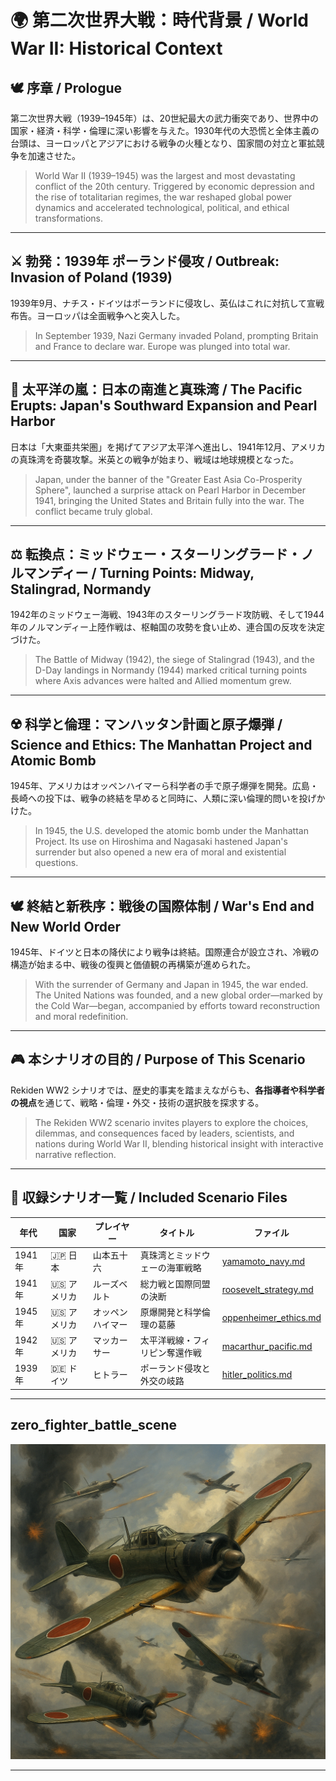 # 🌍 第二次世界大戦：時代背景 / World War II: Historical Context

## 🕊️ 序章 / Prologue

第二次世界大戦（1939–1945年）は、20世紀最大の武力衝突であり、世界中の国家・経済・科学・倫理に深い影響を与えた。1930年代の大恐慌と全体主義の台頭は、ヨーロッパとアジアにおける戦争の火種となり、国家間の対立と軍拡競争を加速させた。

> World War II (1939–1945) was the largest and most devastating conflict of the 20th century. Triggered by economic depression and the rise of totalitarian regimes, the war reshaped global power dynamics and accelerated technological, political, and ethical transformations.

---

## ⚔️ 勃発：1939年 ポーランド侵攻 / Outbreak: Invasion of Poland (1939)

1939年9月、ナチス・ドイツはポーランドに侵攻し、英仏はこれに対抗して宣戦布告。ヨーロッパは全面戦争へと突入した。

> In September 1939, Nazi Germany invaded Poland, prompting Britain and France to declare war. Europe was plunged into total war.

---

## 🌊 太平洋の嵐：日本の南進と真珠湾 / The Pacific Erupts: Japan's Southward Expansion and Pearl Harbor

日本は「大東亜共栄圏」を掲げてアジア太平洋へ進出し、1941年12月、アメリカの真珠湾を奇襲攻撃。米英との戦争が始まり、戦域は地球規模となった。

> Japan, under the banner of the "Greater East Asia Co-Prosperity Sphere", launched a surprise attack on Pearl Harbor in December 1941, bringing the United States and Britain fully into the war. The conflict became truly global.

---

## ⚖️ 転換点：ミッドウェー・スターリングラード・ノルマンディー / Turning Points: Midway, Stalingrad, Normandy

1942年のミッドウェー海戦、1943年のスターリングラード攻防戦、そして1944年のノルマンディー上陸作戦は、枢軸国の攻勢を食い止め、連合国の反攻を決定づけた。

> The Battle of Midway (1942), the siege of Stalingrad (1943), and the D-Day landings in Normandy (1944) marked critical turning points where Axis advances were halted and Allied momentum grew.

---

## ☢️ 科学と倫理：マンハッタン計画と原子爆弾 / Science and Ethics: The Manhattan Project and Atomic Bomb

1945年、アメリカはオッペンハイマーら科学者の手で原子爆弾を開発。広島・長崎への投下は、戦争の終結を早めると同時に、人類に深い倫理的問いを投げかけた。

> In 1945, the U.S. developed the atomic bomb under the Manhattan Project. Its use on Hiroshima and Nagasaki hastened Japan's surrender but also opened a new era of moral and existential questions.

---

## 🕊️ 終結と新秩序：戦後の国際体制 / War's End and New World Order

1945年、ドイツと日本の降伏により戦争は終結。国際連合が設立され、冷戦の構造が始まる中、戦後の復興と価値観の再構築が進められた。

> With the surrender of Germany and Japan in 1945, the war ended. The United Nations was founded, and a new global order—marked by the Cold War—began, accompanied by efforts toward reconstruction and moral redefinition.

---

## 🎮 本シナリオの目的 / Purpose of This Scenario

Rekiden WW2 シナリオでは、歴史的事実を踏まえながらも、**各指導者や科学者の視点**を通じて、戦略・倫理・外交・技術の選択肢を探求する。

> The Rekiden WW2 scenario invites players to explore the choices, dilemmas, and consequences faced by leaders, scientists, and nations during World War II, blending historical insight with interactive narrative reflection.

---

## 📂 収録シナリオ一覧 / Included Scenario Files

| 年代 | 国家 | プレイヤー | タイトル | ファイル |
|------|------|------------|----------|----------|
| 1941年 | 🇯🇵 日本 | 山本五十六 | 真珠湾とミッドウェーの海軍戦略 | [yamamoto_navy.md](./japan/yamamoto_navy.md) |
| 1941年 | 🇺🇸 アメリカ | ルーズベルト | 総力戦と国際同盟の決断 | [roosevelt_strategy.md](./usa/roosevelt_strategy.md) |
| 1945年 | 🇺🇸 アメリカ | オッペンハイマー | 原爆開発と科学倫理の葛藤 | [oppenheimer_ethics.md](./usa/oppenheimer_ethics.md) |
| 1942年 | 🇺🇸 アメリカ | マッカーサー | 太平洋戦線・フィリピン奪還作戦 | [macarthur_pacific.md](./usa/macarthur_pacific.md) |
| 1939年 | 🇩🇪 ドイツ | ヒトラー | ポーランド侵攻と外交の岐路 | [hitler_politics.md](./germany/hitler_politics.md) |

---

## **zero_fighter_battle_scene**
![zero_fighter_battle_scene](./images/zero_fighter_battle_scene.png)

---

